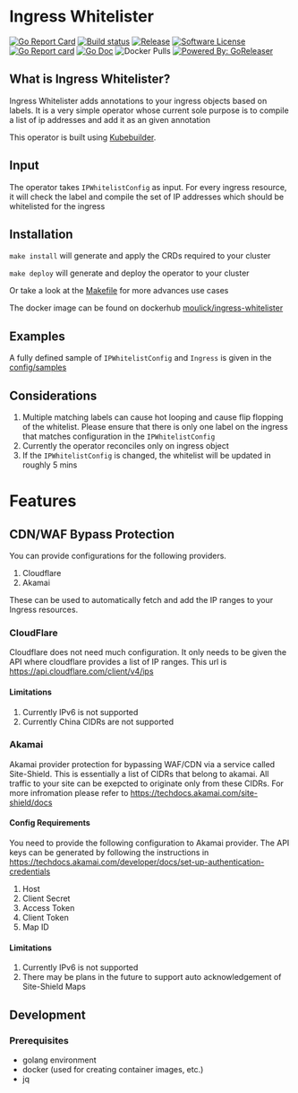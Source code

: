 # Ingress Whitelister

[![Go Report Card](https://goreportcard.com/badge/github.com/Moulick/ingress-whitelister?style=for-the-badge)](https://goreportcard.com/report/github.com/Moulick/ingress-whitelister)
[![Build status](https://img.shields.io/github/workflow/status/moulick/ingress-whitelister/goreleaser?style=for-the-badge)](https://github.com/moulick/ingress-whitelister/actions?workflow=goreleaser)
[![Release](https://img.shields.io/github/v/release/moulick/ingress-whitelister?style=for-the-badge)](https://github.com/moulick/ingress-whitelister/releases/latest)
[![Software License](https://img.shields.io/github/license/moulick/ingress-whitelister?style=for-the-badge)](/LICENSE.md)
[![Go Report card](https://goreportcard.com/badge/github.com/moulick/ingress-whitelister?style=for-the-badge)](https://goreportcard.com/report/github.com/moulick/ingress-whitelister)
[![Go Doc](https://img.shields.io/badge/godoc-reference-blue.svg?style=for-the-badge)](http://godoc.org/github.com/moulick/ingress-whitelister)
![Docker Pulls](https://img.shields.io/docker/pulls/moulick/ingress-whitelister?style=for-the-badge)
[![Powered By: GoReleaser](https://img.shields.io/badge/powered%20by-goreleaser-green.svg?style=for-the-badge)](https://github.com/goreleaser)

## What is Ingress Whitelister?

Ingress Whitelister adds annotations to your ingress objects based on labels. It is a very simple operator whose current
sole purpose is to compile a list of ip addresses and add it as an given annotation

This operator is built using [Kubebuilder](https://github.com/kubernetes-sigs/kubebuilder).

## Input

The operator takes `IPWhitelistConfig` as input. For every ingress resource, it will check the label and compile the set
of IP addresses which should be whitelisted for the ingress

## Installation

`make install` will generate and apply the CRDs required to your cluster

`make deploy` will generate and deploy the operator to your cluster

Or take a look at the [Makefile](Makefile) for more advances use cases

The docker image can be found on
dockerhub [moulick/ingress-whitelister](https://hub.docker.com/r/moulick/ingress-whitelister)

## Examples

A fully defined sample of `IPWhitelistConfig` and `Ingress` is given in the [config/samples](config/samples)

## Considerations

1. Multiple matching labels can cause hot looping and cause flip flopping of the whitelist. Please ensure that there is only one label on the ingress that matches configuration in the `IPWhitelistConfig`
2. Currently the operator reconciles only on ingress object
3. If the `IPWhitelistConfig` is changed, the whitelist will be updated in roughly 5 mins

# Features

## CDN/WAF Bypass Protection

You can provide configurations for the following providers.

1. Cloudflare
2. Akamai

These can be used to automatically fetch and add the IP ranges to your Ingress resources.

### CloudFlare

Cloudflare does not need much configuration. It only needs to be given the API where cloudflare provides a list of IP ranges. This url is https://api.cloudflare.com/client/v4/ips

#### Limitations

1. Currently IPv6 is not supported
2. Currently China CIDRs are not supported

### Akamai

Akamai provider protection for bypassing WAF/CDN via a service called Site-Shield.
This is essentially a list of CIDRs that belong to akamai. All traffic to your site can be exepcted to originate only from these CIDRs. For more infromation please refer to https://techdocs.akamai.com/site-shield/docs

#### Config Requirements

You need to provide the following configuration to Akamai provider. The API keys can be generated by following the instructions in https://techdocs.akamai.com/developer/docs/set-up-authentication-credentials

1. Host
2. Client Secret
3. Access Token
4. Client Token
5. Map ID

#### Limitations

1. Currently IPv6 is not supported
2. There may be plans in the future to support auto acknowledgement of Site-Shield Maps

## Development

### Prerequisites

- golang environment
- docker (used for creating container images, etc.)
- jq

